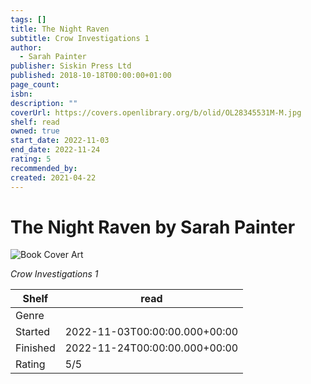 ```yaml
---
tags: []
title: The Night Raven
subtitle: Crow Investigations 1
author:
  - Sarah Painter
publisher: Siskin Press Ltd
published: 2018-10-18T00:00:00+01:00
page_count: 
isbn: 
description: ""
coverUrl: https://covers.openlibrary.org/b/olid/OL28345531M-M.jpg
shelf: read
owned: true
start_date: 2022-11-03
end_date: 2022-11-24
rating: 5
recommended_by: 
created: 2021-04-22
---
```


# The Night Raven by Sarah Painter

![Book Cover Art](https://covers.openlibrary.org/b/olid/OL28345531M-M.jpg)

_Crow Investigations 1_

| Shelf | read |
| --- | --- |
| Genre |  |
| Started | 2022-11-03T00:00:00.000+00:00 |
| Finished | 2022-11-24T00:00:00.000+00:00 |
| Rating | 5/5 |

